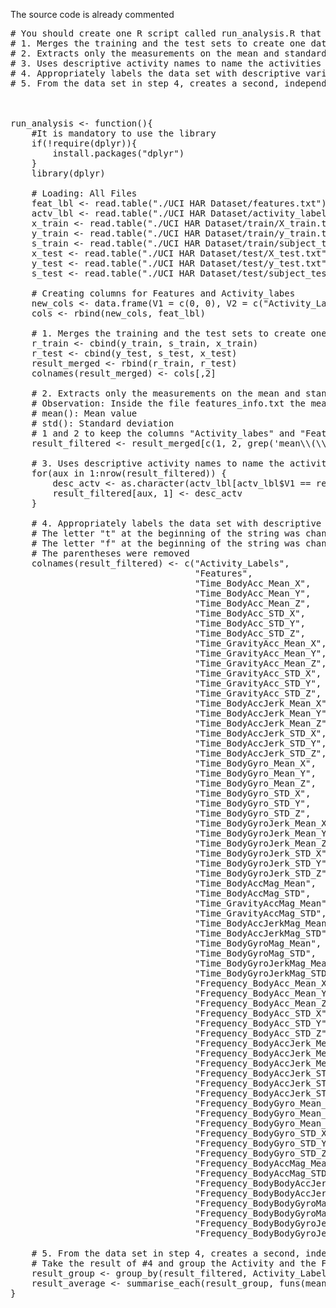 The source code is already commented
<pre>
# You should create one R script called run_analysis.R that does the following. 
# 1. Merges the training and the test sets to create one data set.
# 2. Extracts only the measurements on the mean and standard deviation for each measurement. 
# 3. Uses descriptive activity names to name the activities in the data set
# 4. Appropriately labels the data set with descriptive variable names. 
# 5. From the data set in step 4, creates a second, independent tidy data set with the average of each variable for each activity and each subject.



run_analysis <- function(){
    #It is mandatory to use the library
    if(!require(dplyr)){
        install.packages("dplyr")
    }
    library(dplyr)
    
    # Loading: All Files
    feat_lbl <- read.table("./UCI HAR Dataset/features.txt")
    actv_lbl <- read.table("./UCI HAR Dataset/activity_labels.txt")
    x_train <- read.table("./UCI HAR Dataset/train/X_train.txt")
    y_train <- read.table("./UCI HAR Dataset/train/y_train.txt")
    s_train <- read.table("./UCI HAR Dataset/train/subject_train.txt")
    x_test <- read.table("./UCI HAR Dataset/test/X_test.txt")
    y_test <- read.table("./UCI HAR Dataset/test/y_test.txt")
    s_test <- read.table("./UCI HAR Dataset/test/subject_test.txt")
    
    # Creating columns for Features and Activity_labes 
    new_cols <- data.frame(V1 = c(0, 0), V2 = c("Activity_Labels", "Features"))
    cols <- rbind(new_cols, feat_lbl)
    
    # 1. Merges the training and the test sets to create one data set.
    r_train <- cbind(y_train, s_train, x_train)
    r_test <- cbind(y_test, s_test, x_test)
    result_merged <- rbind(r_train, r_test)
    colnames(result_merged) <- cols[,2]
    
    # 2. Extracts only the measurements on the mean and standard deviation for each measurement.
    # Observation: Inside the file features_info.txt the measurements have parentheses
    # mean(): Mean value
    # std(): Standard deviation
    # 1 and 2 to keep the columns "Activity_labes" and "Features"
    result_filtered <- result_merged[c(1, 2, grep('mean\\(\\)|std\\(\\)',colnames(result_merged)))]
    
    # 3. Uses descriptive activity names to name the activities in the data set
    for(aux in 1:nrow(result_filtered)) {
        desc_actv <- as.character(actv_lbl[actv_lbl$V1 == result_filtered[aux, 1], 2])
        result_filtered[aux, 1] <- desc_actv
    }
    
    # 4. Appropriately labels the data set with descriptive variable names.
    # The letter "t" at the beginning of the string was changed to Time
    # The letter "f" at the beginning of the string was changed to Frequency
    # The parentheses were removed
    colnames(result_filtered) <- c("Activity_Labels", 
                                   "Features", 
                                   "Time_BodyAcc_Mean_X", 
                                   "Time_BodyAcc_Mean_Y", 
                                   "Time_BodyAcc_Mean_Z", 
                                   "Time_BodyAcc_STD_X", 
                                   "Time_BodyAcc_STD_Y", 
                                   "Time_BodyAcc_STD_Z", 
                                   "Time_GravityAcc_Mean_X", 
                                   "Time_GravityAcc_Mean_Y", 
                                   "Time_GravityAcc_Mean_Z", 
                                   "Time_GravityAcc_STD_X", 
                                   "Time_GravityAcc_STD_Y", 
                                   "Time_GravityAcc_STD_Z", 
                                   "Time_BodyAccJerk_Mean_X", 
                                   "Time_BodyAccJerk_Mean_Y", 
                                   "Time_BodyAccJerk_Mean_Z", 
                                   "Time_BodyAccJerk_STD_X", 
                                   "Time_BodyAccJerk_STD_Y", 
                                   "Time_BodyAccJerk_STD_Z", 
                                   "Time_BodyGyro_Mean_X", 
                                   "Time_BodyGyro_Mean_Y", 
                                   "Time_BodyGyro_Mean_Z", 
                                   "Time_BodyGyro_STD_X", 
                                   "Time_BodyGyro_STD_Y", 
                                   "Time_BodyGyro_STD_Z", 
                                   "Time_BodyGyroJerk_Mean_X", 
                                   "Time_BodyGyroJerk_Mean_Y", 
                                   "Time_BodyGyroJerk_Mean_Z", 
                                   "Time_BodyGyroJerk_STD_X", 
                                   "Time_BodyGyroJerk_STD_Y", 
                                   "Time_BodyGyroJerk_STD_Z", 
                                   "Time_BodyAccMag_Mean", 
                                   "Time_BodyAccMag_STD", 
                                   "Time_GravityAccMag_Mean", 
                                   "Time_GravityAccMag_STD", 
                                   "Time_BodyAccJerkMag_Mean", 
                                   "Time_BodyAccJerkMag_STD", 
                                   "Time_BodyGyroMag_Mean", 
                                   "Time_BodyGyroMag_STD", 
                                   "Time_BodyGyroJerkMag_Mean", 
                                   "Time_BodyGyroJerkMag_STD", 
                                   "Frequency_BodyAcc_Mean_X", 
                                   "Frequency_BodyAcc_Mean_Y", 
                                   "Frequency_BodyAcc_Mean_Z", 
                                   "Frequency_BodyAcc_STD_X", 
                                   "Frequency_BodyAcc_STD_Y", 
                                   "Frequency_BodyAcc_STD_Z", 
                                   "Frequency_BodyAccJerk_Mean_X", 
                                   "Frequency_BodyAccJerk_Mean_Y", 
                                   "Frequency_BodyAccJerk_Mean_Z", 
                                   "Frequency_BodyAccJerk_STD_X", 
                                   "Frequency_BodyAccJerk_STD_Y", 
                                   "Frequency_BodyAccJerk_STD_Z", 
                                   "Frequency_BodyGyro_Mean_X", 
                                   "Frequency_BodyGyro_Mean_Y", 
                                   "Frequency_BodyGyro_Mean_Z", 
                                   "Frequency_BodyGyro_STD_X", 
                                   "Frequency_BodyGyro_STD_Y", 
                                   "Frequency_BodyGyro_STD_Z", 
                                   "Frequency_BodyAccMag_Mean", 
                                   "Frequency_BodyAccMag_STD", 
                                   "Frequency_BodyBodyAccJerkMag_Mean", 
                                   "Frequency_BodyBodyAccJerkMag_STD", 
                                   "Frequency_BodyBodyGyroMag_Mean", 
                                   "Frequency_BodyBodyGyroMag_STD", 
                                   "Frequency_BodyBodyGyroJerkMag_Mean",
                                   "Frequency_BodyBodyGyroJerkMag_STD")
    
    # 5. From the data set in step 4, creates a second, independent tidy data set with the average of each variable for each activity and each subject.
    # Take the result of #4 and group the Activity and the Features then obtain the average of each variable
    result_group <- group_by(result_filtered, Activity_Labels, Features)
    result_average <- summarise_each(result_group, funs(mean))
}
</pre>
